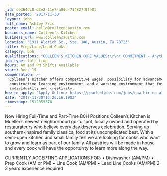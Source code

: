 ```yaml
---
_id: ce364dc0-d5e2-11e7-a00c-714827c0fe81
date_posted: '2017-11-30'
layout: jobs
full_name: Ashley Fric
poster_email: hello@colleensaustin.com
business_name: Colleen's Kitchen
business_url: www.colleensaustin.com
location: '1911 Aldrich St., Ste. 100, Austin, TX 78723'
title: Prep/Line/Lead Cooks
category: boh
qualifications: "COLLEEN'S KITCHEN CORE VALUES:\r\n• COMMITMENT - Anything worth doing is worth doing well. We’re committed to quality at every turn and to delivering an excellent experience, we’re committed to each other and our guests.\r\n• COMMUNICATION - Silence is not golden in our business. Clear communication is critical everywhere - in the kitchen, as we greet and serve our guests, with each other and with our vendors.\r\n• FAMILY - Our quirkiness is inspired by family, we treat our guests and each other like family, and our Southern-inspired food is fresh, uncomplicated and make you feel at home.\r\n• CREATIVITY - It’s the little things that make ordinary extraordinary. Creative touches can be seen in everything we do from our recipes to our decor, in the way we meet guests’ needs and exceed their expectations, and in the way we approach any problem or challenge.\r\n• OPENNESS - We are open to new ideas, to sharing what we know, to inviting our guests into our dining room as if they’re guests to our home.\r\n• AWARENESS - There’s attention to detail in everything we do. By staying aware of our surroundings, our purpose, our guests’ needs, our perception and how other perceive us, we can keep surprises at a minimum and maximize our success.\r\n• APPRECIATION - We’re fortunate to be sharing our lives and our passion with each other; we appreciate our guests’ choosing to share their time and money with us and we let it show."
job_type: full_time
hours: AM and PM Shifts Available
start: Dec. 15
compensation: >-
  Colleen’s Kitchen offers competitive wages, possibility for advancement, a
  constructive learning environment, and a working environment that fosters
  individuality and creativity.
how_to_apply: 'Apply Online: https://poachedjobs.com/jobs/now-hiring-all-boh-positions-9'
date: '2017-11-30T15:26:16.190Z'
timestamp: 1512055576
---
```

Now Hiring Full-Time and Part-Time BOH Positions
Colleen’s Kitchen is Mueller’s newest neighborhood go-to spot, locally owned and operated by restaurateurs who believe every day deserves celebration. Serving up southern-inspired family classics, food at its uncomplicated best. With a semi-open kitchen and small family feel we are looking for cooks who want to grow and learn as part of our family. All pastries will be made in house and every cook will have the opportunity to learn more along the way.

CURRENTLY ACCEPTING APPLICATIONS FOR:
• Dishwasher (AM/PM)
• Prep Cook (AM or PM)
• Line Cook (AM/PM)
• Lead Line Cooks (AM/PM) 2-3 years experience required
